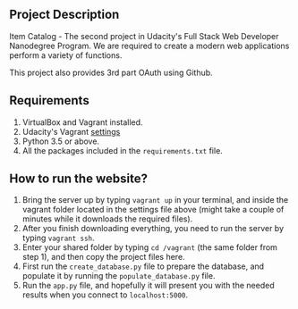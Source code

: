 ## Project Description
Item Catalog - The second project in Udacity's Full Stack Web Developer Nanodegree Program. We are required to create a modern web applications perform a variety of functions.

This project also provides 3rd part OAuth using Github.

## Requirements
1. VirtualBox and Vagrant installed.
2. Udacity's Vagrant [settings](https://github.com/udacity/fullstack-nanodegree-vm)
3. Python 3.5 or above.
4. All the packages included in the `requirements.txt` file.

##  How to run the website?
 1. Bring the server up by typing `vagrant up` in your terminal, and inside the vagrant folder located in the settings file above (might take a couple of minutes while it downloads the required files).
 2. After you finish downloading everything, you need to run the server by typing `vagrant ssh`.
 3. Enter your shared folder by typing `cd /vagrant` (the same folder from step 1), and then copy the project files here.
 4. First run the `create_database.py` file to prepare the database, and populate it by running the `populate_database.py` file.
 5. Run the `app.py` file, and hopefully it will present you with the needed results when you connect to `localhost:5000`.